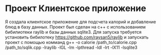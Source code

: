 # Проект Клиентское приложение
Я создала клиентское приложение для подсчета калорий и добавление блюд в базу данных. Проект был сделан на с++ с использованием бибилиотеки raylib и базы данных sqlite3. 
Для запуска требуется установить бибилотеку https://github.com/raysan5/raylib и запускать проект с помощью комманд g++ -o calorie /path_to/calorie.cpp /path_to/sqlik.cpp -lraylib -lGL -lm -lpthread -ldl -lrt -lX11 -lsqlite3
